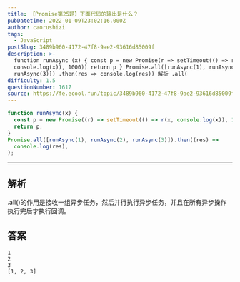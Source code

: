```yaml
---
title: 【Promise第25题】下面代码的输出是什么？
pubDatetime: 2022-01-09T23:02:16.000Z
author: caorushizi
tags:
  - JavaScript
postSlug: 3489b960-4172-47f8-9ae2-93616d85009f
description: >-
  function runAsync (x) { const p = new Promise(r => setTimeout(() => r(x,
  console.log(x)), 1000)) return p } Promise.all([runAsync(1), runAsync(2),
  runAsync(3)]) .then(res => console.log(res)) 解析 .all(
difficulty: 1.5
questionNumber: 1617
source: https://fe.ecool.fun/topic/3489b960-4172-47f8-9ae2-93616d85009f
---
```


```js
function runAsync(x) {
  const p = new Promise((r) => setTimeout(() => r(x, console.log(x)), 1000));
  return p;
}
Promise.all([runAsync(1), runAsync(2), runAsync(3)]).then((res) =>
  console.log(res),
);
```

---

## 解析

.all()的作用是接收一组异步任务，然后并行执行异步任务，并且在所有异步操作执行完后才执行回调。

## 答案

```
1
2
3
[1, 2, 3]
```
